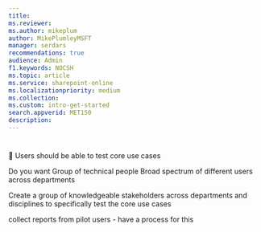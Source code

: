 ```yaml
---
title: 
ms.reviewer: 
ms.author: mikeplum
author: MikePlumleyMSFT
manager: serdars
recommendations: true
audience: Admin
f1.keywords: NOCSH
ms.topic: article
ms.service: sharepoint-online
ms.localizationpriority: medium
ms.collection:  
ms.custom: intro-get-started
search.appverid: MET150
description: 
---
```


# 

	Users should be able to test core use cases

Do you want
Group of technical people
Broad spectrum of different users across departments

Create a group of knowledgeable stakeholders across departments and disciplines to specifically test the core use cases

collect reports from pilot users - have a process for this

